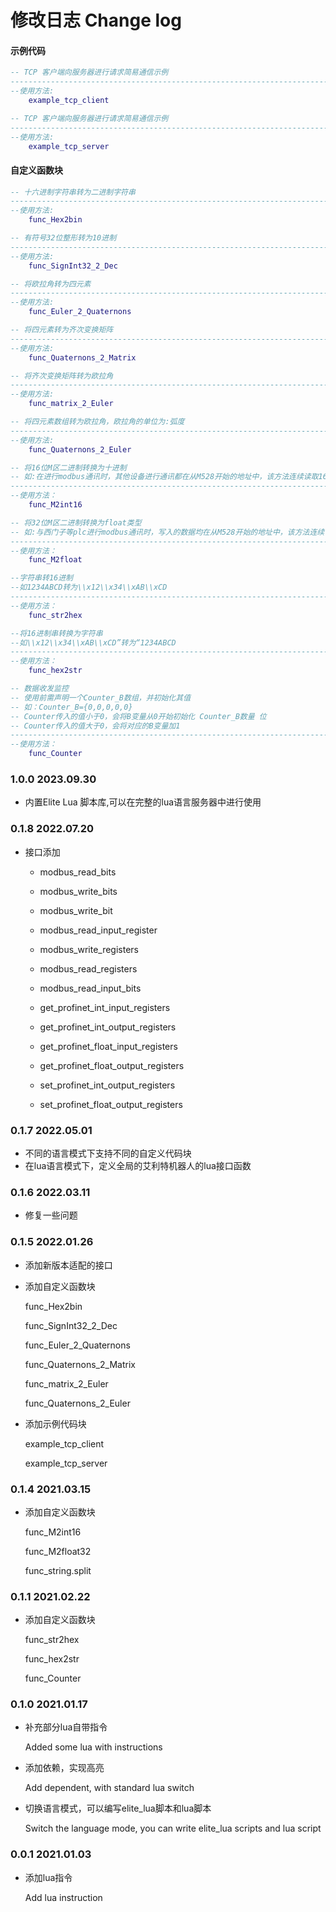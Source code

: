 # 修改日志	Change log

#### 示例代码

```lua
-- TCP 客户端向服务器进行请求简易通信示例
------------------------------------------------------------------------------------------------------------
--使用方法:
	example_tcp_client
```

```lua
-- TCP 客户端向服务器进行请求简易通信示例
------------------------------------------------------------------------------------------------------------
--使用方法:
	example_tcp_server
```

#### 自定义函数块

```lua
-- 十六进制字符串转为二进制字符串
------------------------------------------------------------------------------------------------------------
--使用方法:
	func_Hex2bin
```

```lua
-- 有符号32位整形转为10进制
------------------------------------------------------------------------------------------------------------
--使用方法:
	func_SignInt32_2_Dec
```

```lua
-- 将欧拉角转为四元素
------------------------------------------------------------------------------------------------------------
--使用方法:
	func_Euler_2_Quaternons
```

```lua
-- 将四元素转为齐次变换矩阵
------------------------------------------------------------------------------------------------------------
--使用方法:
	func_Quaternons_2_Matrix
```

```lua
-- 将齐次变换矩阵转为欧拉角
------------------------------------------------------------------------------------------------------------
--使用方法:
	func_matrix_2_Euler
```

```lua
-- 将四元素数组转为欧拉角，欧拉角的单位为:弧度
------------------------------------------------------------------------------------------------------------
--使用方法:
	func_Quaternons_2_Euler
```

```lua
-- 将16位M区二进制转换为十进制
-- 如:在进行modbus通讯时，其他设备进行通讯都在从M528开始的地址中，该方法连续读取16位M区二进制数据并将其转化为十进制
------------------------------------------------------------------------------------------------------------
--使用方法：
	func_M2int16
```

```lua
-- 将32位M区二进制转换为float类型
-- 如:与西门子等plc进行modbus通讯时，写入的数据均在从M528开始的地址中，该方法连续读取32位M区二进制数据并将其转化为float
------------------------------------------------------------------------------------------------------------
--使用方法：
	func_M2float
```

```lua
--字符串转16进制
--如1234ABCD转为\\x12\\x34\\xAB\\xCD
------------------------------------------------------------------------------------------------------------
--使用方法：
	func_str2hex
```

```lua
--将16进制串转换为字符串
--如\\x12\\x34\\xAB\\xCD”转为“1234ABCD
------------------------------------------------------------------------------------------------------------
--使用方法：
	func_hex2str
```

```lua
-- 数据收发监控
-- 使用前需声明一个Counter_B数组，并初始化其值
-- 如：Counter_B={0,0,0,0,0}
-- Counter传入的值小于0，会将B变量从0开始初始化 Counter_B数量 位
-- Counter传入的值大于0，会将对应的B变量加1
------------------------------------------------------------------------------------------------------------
--使用方法：
	func_Counter
```
### 1.0.0 2023.09.30

- 内置Elite Lua 脚本库,可以在完整的lua语言服务器中进行使用

### 0.1.8 2022.07.20

- 接口添加

    - modbus_read_bits

    - modbus_write_bits

    - modbus_write_bit

    - modbus_read_input_register

    - modbus_write_registers

    - modbus_read_registers

    - modbus_read_input_bits

    - get_profinet_int_input_registers

    - get_profinet_int_output_registers

    - get_profinet_float_input_registers

    - get_profinet_float_output_registers

    - set_profinet_int_output_registers

    - set_profinet_float_output_registers


### 0.1.7	2022.05.01

- 不同的语言模式下支持不同的自定义代码块
- 在lua语言模式下，定义全局的艾利特机器人的lua接口函数

### 0.1.6    2022.03.11

- 修复一些问题

### 0.1.5    2022.01.26

- 添加新版本适配的接口

- 添加自定义函数块

  func_Hex2bin

  func_SignInt32_2_Dec

  func_Euler_2_Quaternons

  func_Quaternons_2_Matrix

  func_matrix_2_Euler

  func_Quaternons_2_Euler

- 添加示例代码块

  example_tcp_client

  example_tcp_server

### 0.1.4	2021.03.15

- 添加自定义函数块

  func_M2int16

  func_M2float32

  func_string.split

### 0.1.1	2021.02.22

- 添加自定义函数块

  func_str2hex

  func_hex2str

  func_Counter

### 0.1.0	2021.01.17

- 补充部分lua自带指令

  Added some lua with instructions

- 添加依赖，实现高亮

  Add dependent, with standard lua switch

- 切换语言模式，可以编写elite_lua脚本和lua脚本

  Switch the language mode, you can write elite_lua scripts and lua script

### 0.0.1	2021.01.03

- 添加lua指令

  Add lua instruction